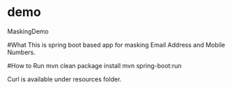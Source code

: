 # demo
MaskingDemo

#What
This is spring boot based app for masking Email Address and Mobile Numbers.

#How to Run
mvn clean package install
mvn spring-boot:run

Curl is available under resources folder.
